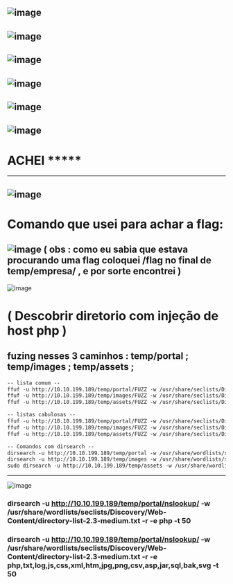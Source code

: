 ![image](https://github.com/user-attachments/assets/5c2252f8-9c2d-436f-867e-3e97c8ebd7e5)
-----
![image](https://github.com/user-attachments/assets/00ec9858-12dd-45c2-88b2-5a86941257c5)
-----
![image](https://github.com/user-attachments/assets/139f87d6-a78c-44ad-b262-e0826277a55d)
----
![image](https://github.com/user-attachments/assets/a3740925-1162-44ae-966a-1cb367c804f6)
----
![image](https://github.com/user-attachments/assets/d4cbd408-a1c8-4895-b84d-ced9aa3da559)
----
![image](https://github.com/user-attachments/assets/591bacc9-22ca-49ff-aff3-92635004abb1)
----
# ACHEI *****
----
![image](https://github.com/user-attachments/assets/072244d4-a25d-4080-b8f7-f0f120db4b9f)
----
# Comando que usei para achar a flag: 
![image](https://github.com/user-attachments/assets/e818b708-9326-4833-a362-35cf34412b93)
( obs : como eu sabia que estava procurando uma flag coloquei /flag no final de temp/empresa/ , e por sorte encontrei )
----
![image](https://github.com/user-attachments/assets/75263af5-e1fe-43d5-be37-d0c1a566ef4f)
# ( Descobrir diretorio com injeção de host php )
## fuzing nesses 3 caminhos : temp/portal ; temp/images ; temp/assets ;
```.txt
-- lista comum -- 
ffuf -u http://10.10.199.189/temp/portal/FUZZ -w /usr/share/seclists/Discovery/Web-Content/common.txt -e .html,.php,.jpg,.js,.css
ffuf -u http://10.10.199.189/temp/images/FUZZ -w /usr/share/seclists/Discovery/Web-Content/common.txt -e .html,.php,.jpg,.js,.css
ffuf -u http://10.10.199.189/temp/assets/FUZZ -w /usr/share/seclists/Discovery/Web-Content/common.txt -e .html,.php,.jpg,.js,.css

-- listas cabulosas --
ffuf -u http://10.10.199.189/temp/portal/FUZZ -w /usr/share/seclists/Discovery/Web-Content/raft-large-directories.txt -e .html,.php,.jpg,.js,.css
ffuf -u http://10.10.199.189/temp/images/FUZZ -w /usr/share/seclists/Discovery/Web-Content/raft-large-files.txt -e .html,.php,.jpg,.js,.css
ffuf -u http://10.10.199.189/temp/assets/FUZZ -w /usr/share/seclists/Discovery/Web-Content/raft-large-files.txt -e .html,.php,.jpg,.js,.css

-- Comandos com dirsearch --
dirsearch -u http://10.10.199.189/temp/portal -w /usr/share/wordlists/seclists/Discovery/Web-Content/directory-list-2.3-medium.txt -r -e php -t 50
dirsearch -u http://10.10.199.189/temp/images -w /usr/share/wordlists/seclists/Discovery/Web-Content/directory-list-2.3-medium.txt -r -e php -t 50
sudo dirsearch -u http://10.10.199.189/temp/assets -w /usr/share/wordlists/seclists/Discovery/Web-Content/directory-list-2.3-medium.txt -r -e php -t 50


 ```
----
![image](https://github.com/user-attachments/assets/145be49f-c64a-4ac9-8b22-a42d17fd7f71)
### dirsearch -u http://10.10.199.189/temp/portal/nslookup/ -w /usr/share/wordlists/seclists/Discovery/Web-Content/directory-list-2.3-medium.txt -r -e php -t 50
### dirsearch -u http://10.10.199.189/temp/portal/nslookup/ -w /usr/share/wordlists/seclists/Discovery/Web-Content/directory-list-2.3-medium.txt -r -e php,txt,log,js,css,xml,htm,jpg,png,csv,asp,jar,sql,bak,svg -t 50
 

